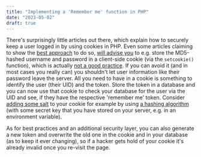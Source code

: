 ```yaml
---
title: "Implementing a 'Remember me' function in PHP"
date: "2023-05-02"
draft: true
---
```


There's surprisingly little articles out there, which explain how to securely keep a user logged in by using cookies in PHP. Even some articles claiming to show the [best approach](https://www.geeksforgeeks.org/best-approach-for-keep-me-logged-in-using-php/) to do so, [will advise you](http://www.phpnerds.com/article/using-cookies-in-php/2) to e.g. store the MD5-hashed username and password in a client-side cookie (via the `setcookie()` function), which is actually [not a good practice](https://stackoverflow.com/a/17266448). If you can avoid it (and in most cases you really can) you shouldn't let user information like their password leave the server. All you need to have in a cookie is something to identify the user (their UID) and the token. Store the token in a database and you can now use that cookie to check your database for the user via the UID and see, if they have the respective 'remember me' token. Consider [adding some salt](https://excellium-services.com/2021/01/18/password-hashing-be-careful-about-what-you-hash/) to your cookie for example by using [a hashing algorithm](https://www.php.net/manual/en/function.hash-hmac.php) (with some secret key that you have stored on your server, e.g. in an environment variable). 

As for best practices and an additional security layer, you can also generate a new token and overwrite the old one in the cookie and in your database (as to keep it ever changing), so if a hacker gets hold of your cookie it's already invalid once you re-visit the page.